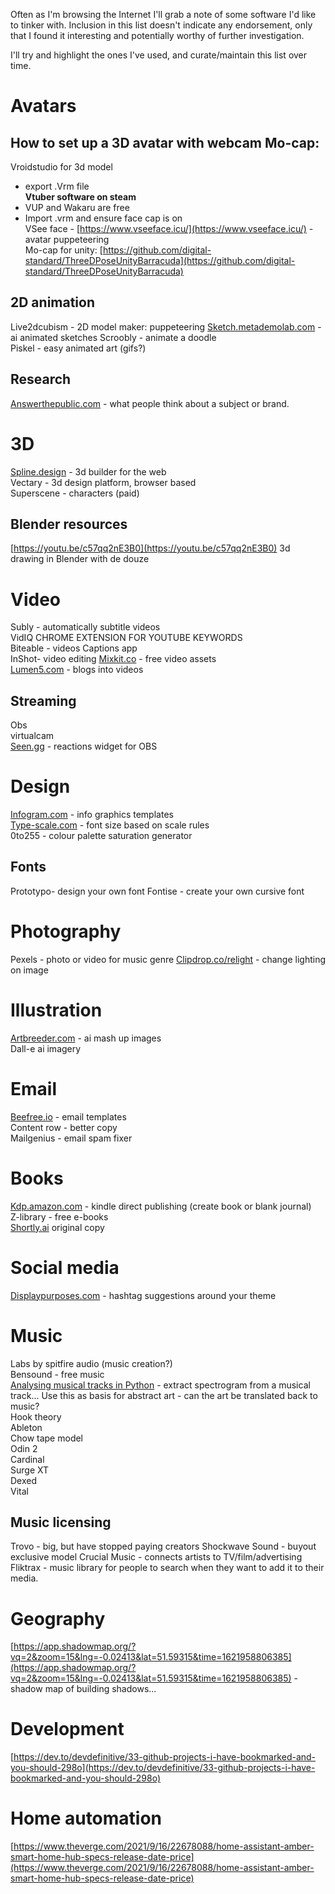 Often as I'm browsing the Internet I'll grab a note of some software I'd like to tinker with. Inclusion in this list doesn't indicate any endorsement, only that I found it interesting and potentially worthy of further investigation.

I'll try and highlight the ones I've used, and curate/maintain this list over time.

# Avatars
## How to set up a 3D avatar with webcam Mo-cap:
Vroidstudio for 3d model 
- export .Vrm file  
**Vtuber software on steam**  
- VUP and Wakaru are free  
- Import .vrm and ensure face cap is on  
VSee face - [https://www.vseeface.icu/](https://www.vseeface.icu/) - avatar puppeteering  
Mo-cap for unity: [https://github.com/digital-standard/ThreeDPoseUnityBarracuda](https://github.com/digital-standard/ThreeDPoseUnityBarracuda)  

## 2D animation
Live2dcubism  - 2D model maker: puppeteering
[Sketch.metademolab.com](http://sketch.metademolab.com/) - ai animated sketches 
Scroobly - animate a doodle  
Piskel - easy animated art (gifs?)  


## Research
[Answerthepublic.com](http://answerthepublic.com/) - what people think about a subject or brand.  

# 3D
[Spline.design](http://spline.design/) - 3d builder for the web  
Vectary - 3d design platform, browser based  
Superscene - characters (paid) 

## Blender resources
[https://youtu.be/c57qq2nE3B0](https://youtu.be/c57qq2nE3B0) 3d drawing in Blender with de douze  
  
# Video
Subly - automatically subtitle videos  
VidIQ CHROME EXTENSION FOR YOUTUBE KEYWORDS  
Biteable - videos 
Captions app  
InShot- video editing 
[Mixkit.co](http://mixkit.co/) - free video assets  
[Lumen5.com](http://lumen5.com/) - blogs into videos  

## Streaming
Obs  
virtualcam  
[Seen.gg](http://seen.gg/) - reactions widget for OBS  

# Design
[Infogram.com](http://infogram.com/) - info graphics templates  
[Type-scale.com](http://type-scale.com/) - font size based on scale rules  
0to255 - colour palette saturation generator  

## Fonts
Prototypo- design your own font
Fontise - create your own cursive font  

# Photography
Pexels - photo or video for music genre 
[Clipdrop.co/relight](http://clipdrop.co/relight) - change lighting on image  

# Illustration
[Artbreeder.com](http://artbreeder.com/) - ai mash up images  
Dall-e ai imagery  

# Email
[Beefree.io](http://beefree.io/) - email templates  
Content row - better copy  
Mailgenius - email spam fixer  

# Books
[Kdp.amazon.com](http://kdp.amazon.com/) - kindle direct publishing (create book or blank journal)  
Z-library - free e-books  
[Shortly.ai](http://shortly.ai/) original copy

# Social media
[Displaypurposes.com](http://displaypurposes.com/) - hashtag suggestions around your theme  

# Music
Labs by spitfire audio (music creation?)  
Bensound - free music  
[Analysing musical tracks in Python](https://towardsdatascience.com/music-genre-classification-with-python-c714d032f0d8) - extract spectrogram from a musical track... Use this as basis for abstract art - can the art be translated back to music?  
Hook theory  
Ableton  
Chow tape model  
Odin 2  
Cardinal  
Surge XT  
Dexed  
Vital

## Music licensing
Trovo - big, but have stopped paying creators
Shockwave Sound - buyout exclusive model
Crucial Music - connects artists to TV/film/advertising
Fliktrax - music library for people to search when they want to add it to their media.


# Geography
[https://app.shadowmap.org/?vq=2&zoom=15&lng=-0.02413&lat=51.59315&time=1621958806385](https://app.shadowmap.org/?vq=2&zoom=15&lng=-0.02413&lat=51.59315&time=1621958806385) - shadow map of building shadows...  
  
# Development
[https://dev.to/devdefinitive/33-github-projects-i-have-bookmarked-and-you-should-298o](https://dev.to/devdefinitive/33-github-projects-i-have-bookmarked-and-you-should-298o)  

# Home automation  
[https://www.theverge.com/2021/9/16/22678088/home-assistant-amber-smart-home-hub-specs-release-date-price](https://www.theverge.com/2021/9/16/22678088/home-assistant-amber-smart-home-hub-specs-release-date-price)  
    